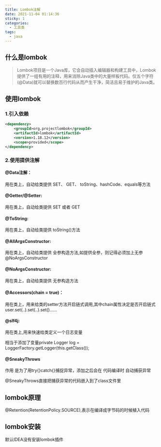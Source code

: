 ```yaml
---
title: Lombok注解
date: 2021-11-04 01:14:36
sticky: 1
categories: 
  - 工具类
tags:
  - java
---
```


## 什么是lombok

> Lombok项目是一个Java库，它会自动插入编辑器和构建工具中，Lombok提供了一组有用的注释，用来消除Java类中的大量样板代码。仅五个字符(@Data)就可以替换数百行代码从而产生干净，简洁且易于维护的Java类。

## 使用lombok

### 1.引入依赖

```xml
<dependency>
    <groupId>org.projectlombok</groupId>
    <artifactId>lombok</artifactId>
    <version>1.18.12</version>
    <scope>provided</scope>
</dependency>
```

### 2.使用提供注解

#### @Data注解：

用在类上，自动给类提供 SET、 GET、 toString、hashCode、equals等方法

#### @Getter/@Setter: 

用在类上，自动给类提供 SET 或者 GET

#### @ToString:

 用在类上，自动给类提供 toString()方法

#### @AllArgsConstructor:

用在类上，自动给类提供 全参构造方法,如提供全参，则记得必须加上无参@NoArgsConstructor

#### @NoArgsConstructor:

用在类上，自动给类提供 无参构造方法

#### @Accessors(chain = true)：

用在类上，用来给类的setter方法开启链式调用,其中chain属性决定是否开启链式
    user.set(..).set(..).set()......

#### @slf4j:

用在类上,用来快速给类定义一个日志变量

相当于添加了变量private Logger log = LoggerFactory.getLogger(this.getClass());

#### @SneakyThrows

作用 是为了用try{}catch{}捕捉异常，添加之后会在  代码编译时 自动捕获异常

@SneakyThrows直接把捕获异常的代码嵌入到了class文件里

## lombok原理

@Retention(RetentionPolicy.SOURCE),表示在编译成字节码的时候植入代码

## lombok安装

默认IDEA没有安装lombok插件
